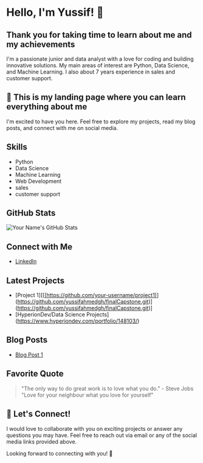 
<!-- Your Name -->
# Hello, I'm Yussif! 👋
## Thank you for taking time to learn about me and my achievements
<!-- A brief introduction about yourself -->
I'm a passionate junior and data analyst with a love for coding and building innovative solutions. My main areas of interest are Python, Data Science, and Machine Learning. I also about 7 years experience in sales and customer support.

<!-- Call to Action -->
## 🚀 This is my landing page where you can learn everything about me

I'm excited to have you here. Feel free to explore my projects, read my blog posts, and connect with me on social media.

<!-- Your Skills -->
## Skills
- Python
- Data Science
- Machine Learning
- Web Development
- sales
- customer support

<!-- Your GitHub Stats -->
## GitHub Stats
![Your Name's GitHub Stats](https://github-readme-stats.vercel.app/api?username=yussifahmedgh&show_icons=true&theme=dracula)

<!-- Connect with me -->
## Connect with Me
- [LinkedIn](linkedin.com/in/yussif-ahmed-1ba501196)


<!-- Your Latest Projects -->
## Latest Projects
- [Project 1][[[(https://github.com/your-username/project1)](https://github.com/yussifahmedgh/finalCapstone.git)](https://github.com/yussifahmedgh/finalCapstone.git)](https://github.com/yussifahmedgh/finalCapstone.git)]
- [HyperionDev/Data Science Projects] (https://www.hyperiondev.com/portfolio/148103/)


<!-- Your Blog Posts -->
## Blog Posts
- [Blog Post 1](empty)


<!-- Your Favorite Quote -->
## Favorite Quote
> "The only way to do great work is to love what you do." - Steve Jobs
> "Love for your neighbour what you love for yourself"

<!-- Call to Action -->
## 💌 Let's Connect!
I would love to collaborate with you on exciting projects or answer any questions you may have. Feel free to reach out via email or any of the social media links provided above.

Looking forward to connecting with you! 🌟
